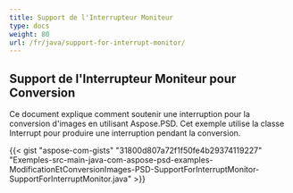 ```yaml
---
title: Support de l'Interrupteur Moniteur
type: docs
weight: 80
url: /fr/java/support-for-interrupt-monitor/
---
```


## **Support de l'Interrupteur Moniteur pour Conversion**
Ce document explique comment soutenir une interruption pour la conversion d'images en utilisant Aspose.PSD. Cet exemple utilise la classe Interrupt pour produire une interruption pendant la conversion.



{{< gist "aspose-com-gists" "31800d807a72f1f50fe4b29374119227" "Exemples-src-main-java-com-aspose-psd-examples-ModificationEtConversionImages-PSD-SupportForInterruptMonitor-SupportForInterruptMonitor.java" >}}
